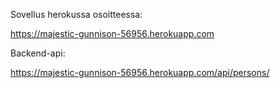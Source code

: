 Sovellus herokussa osoitteessa:

https://majestic-gunnison-56956.herokuapp.com

Backend-api:

https://majestic-gunnison-56956.herokuapp.com/api/persons/